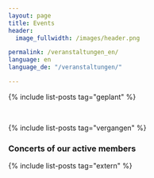 ```yaml
---
layout: page
title: Events
header:
  image_fullwidth: /images/header.png

permalink: /veranstaltungen_en/
language: en
language_de: "/veranstaltungen/"

---
```




{% include list-posts tag="geplant" %}


&nbsp;<br>

{% include list-posts tag="vergangen" %}



### Concerts of our active members

{% include list-posts tag="extern" %}



